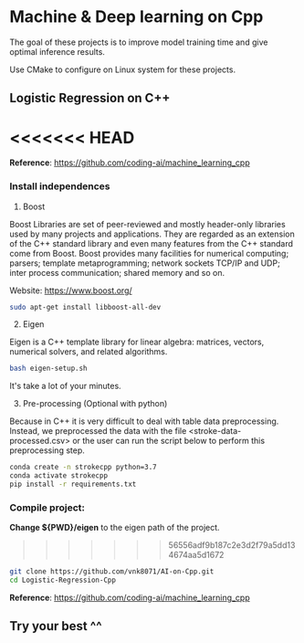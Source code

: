 # Machine & Deep learning on Cpp

The goal of these projects is to improve model training time and give optimal inference results.

Use CMake to configure on Linux system for these projects.

## Logistic Regression on C++

<<<<<<< HEAD
=======
**Reference**: https://github.com/coding-ai/machine_learning_cpp

### Install independences
1. Boost

Boost Libraries are set of peer-reviewed and mostly header-only libraries used by many projects and applications. They are regarded as an extension of the C++ standard library and even many features from the C++ standard come from Boost. Boost provides many facilities for numerical computing; parsers; template metaprogramming; network sockets TCP/IP and UDP; inter process communication; shared memory and so on.

Website: https://www.boost.org/

```bash
sudo apt-get install libboost-all-dev
```

2. Eigen

Eigen is a C++ template library for linear algebra: matrices, vectors, numerical solvers, and related algorithms.

```bash
bash eigen-setup.sh
```

It's take a lot of your minutes.

3. Pre-processing (Optional with python)

Because in C++ it is very difficult to deal with table data preprocessing. Instead, we preprocessed the data with the file <stroke-data-processed.csv> or the user can run the script below to perform this preprocessing step.

```bash
conda create -n strokecpp python=3.7
conda activate strokecpp
pip install -r requirements.txt
```

### Compile project:

**Change ${PWD}/eigen** to the eigen path of the project.

>>>>>>> 56556adf9b187c2e3d2f79a5dd134674aa5d1672
```bash
git clone https://github.com/vnk8071/AI-on-Cpp.git
cd Logistic-Regression-Cpp
```

**Reference**: https://github.com/coding-ai/machine_learning_cpp


## Try your best ^^
